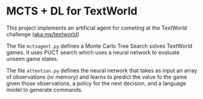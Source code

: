 # MCTS + DL for TextWorld

This project implements an artificial agent for cometing at the TextWorld challenge ([aka.ms/textworld](aka.ms/textworld))

The file `mctsagent.py` defines a Monte Carlo Tree Search solves TextWorld games. It uses PUCT search which uses a neural network to evaluate unseen game states.

The file `attention.py` defines the neural network that takes as input an array of observations (or memory) and learns to predict the value fo the game given those observations, a policy for the next decision, and a language model to generate commands.

